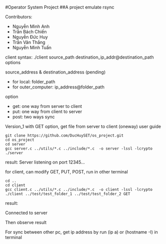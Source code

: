 #Operator System Project
##A project emulate rsync

Contributors:
- Nguyễn Minh Anh
- Trần Bách Chiến
- Nguyễn Đức Huy
- Trần Văn Thắng
- Nguyễn Minh Tuấn

client syntax: ./client source_path destination_ip_addr@destination_path options

source_address & destination_address (pending)
- for local: folder_path
- for outer_computer: ip_address@folder_path

option
- get: one way from server to client
- put: one way from client to server
- post: two ways sync

Version_1 with GET option, get file from server to client (oneway)
user guide
```
git clone https://github.com/DucHuySET/os_project.git
cd os_project
cd server
gcc server.c ../utils/*.c ../include/*.c  -o server -lssl -lcrypto
./server
```
result: Server listening on port 12345...

for client, can modify GET, PUT, POST, run in other terminal
```
cd ..
cd client
gcc client.c ../utils/*.c ../include/*.c  -o client -lssl -lcrypto
./client ../test/test_folder_1 ../test/test_folder_2 GET
```
result: 

Connected to server

Then observe result

For sync between other pc, get ip address by run (ip a) or (hostname -I) in terminal
